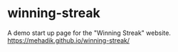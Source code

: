 # winning-streak
A demo start up page for the "Winning Streak" website. 
https://mehadik.github.io/winning-streak/
